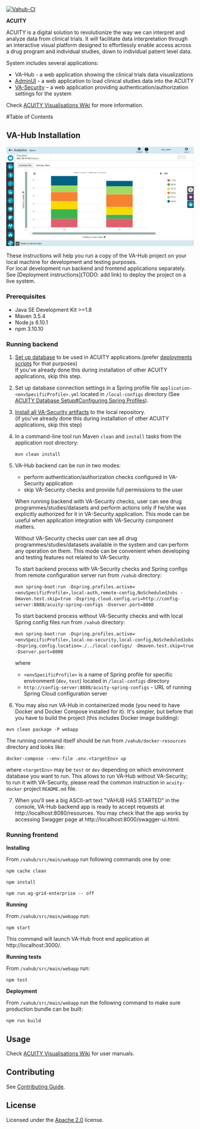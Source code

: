 [![Vahub-CI](https://github.com/digital-ECMT/vahub/actions/workflows/publish-war-artifact.yml/badge.svg)](https://github.com/digital-ECMT/vahub/actions/workflows/publish-war-artifact.yml)

**ACUITY**  

ACUITY is a digital solution to revolutionize the way we can interpret and analyze data from clinical trials. 
It will facilitate data interpretation through an interactive visual platform designed to effortlessly enable access across a drug program and individual studies, down to individual patient level data.  

System includes several applications:  
* VA-Hub - a web application showing the clinical trials data visualizations
* <a href='https://github.com/digital-ECMT/acuity-admin'>AdminUI</a> - a web application to load clinical studies data into the ACUITY
* <a href='https://github.com/digital-ECMT/va-security'>VA-Security</a> – a web application providing authentication/authorization settings for the system

Check <a href='https://github.com/digital-ECMT/acuity-docker/wiki'>ACUITY Visualisations Wiki</a> for more information.

#Table of Contents  

## VA-Hub Installation

![VA-Hub Screenshot](./docs/images/VA-Hub-screenshot.PNG)  

These instructions will help you run a copy of the VA-Hub project on your local machine for development and testing purposes.  
For local development run backend and frontend applications separately. See [Deployment instructions](TODO: add link) to deploy the project on a live system.

### Prerequisites

* Java SE Development Kit >=1.8
* Maven 3.5.4
* Node.js 6.10.1
* npm 3.10.10

### Running backend
1. [Set up database](https://github.com/digital-ECMT/acuity-docker/wiki/Applications-Setup) to be used in ACUITY applications.(prefer [deployments scripts](https://github.com/digital-ECMT/acuity-deployment-scripts) for that purposes)  
    If you've already done this during installation of other ACUITY applications, skip this step.

2. Set up database connection settings in a Spring profile file `application-<envSpecificProfile>.yml` located in `/local-configs` directory (See [ACUITY Database Setup#Configuring Spring Profiles](https://github.com/va-hub/wiki/Database-Setup#configuring-spring-profiles)).

3. <a href='https://github.com/digital-ECMT/va-security'>Install all VA-Security artifacts</a> to the local repository.  
    (if you've already done this during installation of other ACUITY applications, skip this step)

4. In a command-line tool run Maven `clean` and `install` tasks from the application root directory:

    ```
    mvn clean install
    ```

5. VA-Hub backend can be run in two modes:
    * perform authentication/authorization checks configured in VA-Security application
    * skip VA-Security checks and provide full permissions to the user  

    When running backend with VA-Security checks, user can see drug programmes/studies/datasets and perform actions only if he/she was explicitly authorized for it in VA-Security application. This mode can be useful when application integration with VA-Security component matters.  

    Without VA-Security checks user can see all drug programmes/studies/datasets available in the system and can perform any operation on them. This mode can be convenient when developing and testing features not related to VA-Security.  

    To start backend process with VA-Security checks and Spring configs from remote configuration server run from `/vahub` directory:
    ```
    mvn spring-boot:run -Dspring.profiles.active=<envSpecificProfile>,local-auth,remote-config,NoScheduledJobs -Dmaven.test.skip=true -Dspring.cloud.config.uri=http://config-server:8888/acuity-spring-configs -Dserver.port=8000
    ```

    To start backend process without VA-Security checks and with local Spring config files run from `/vahub` directory:
    ```
    mvn spring-boot:run -Dspring.profiles.active=<envSpecificProfile>,local-no-security,local-config,NoScheduledJobs -Dspring.config.location=./../local-configs/ -Dmaven.test.skip=true -Dserver.port=8000
    ```

    where 
    * `<envSpecificProfile>` is a name of Spring profile for specific environment (`dev`, `test`) located in `/local-configs` directory
    * `http://config-server:8888/acuity-spring-configs` - URL of running Spring Cloud configuration server
    
6. You may also run VA-Hub in containerized mode (you need to have Docker and Docker Compose installed for it). It's simpler, but before that you have to build the project (this includes Docker image building):
```shell script
mvn clean package -P webapp 
```
The running command itself should be run from `/vahub/docker-resources` directory and looks like:
```shell script
docker-compose --env-file .env.<targetEnv> up
``` 
where `<targetEnv>` may be `test` or `dev` depending on which environment database you want to run. This allows to run VA-Hub without VA-Security; to run it with VA-Security, please read the common instruction in `acuity-docker` project `README.md` file.

7. When you'll see a big ASCII-art text "VAHUB HAS STARTED" in the console, VA-Hub backend app is ready to accept requests at http://localhost:8080/resources. You may check that the app works by accessing Swagger page at http://localhost:8000/swagger-ui.html.

### Running frontend

**Installing**   

From `/vahub/src/main/webapp` run following commands one by one:

```
npm cache clean
```

```
npm install
```

```
npm run ag-grid-enterprise -- off
```

**Running**  

From `/vahub/src/main/webapp` run:
```
npm start
```
This command will launch VA-Hub front end application at http://localhost:3000/.

**Running tests**  

From `/vahub/src/main/webapp` run:
```
npm test
```

**Deployment**  

From `/vahub/src/main/webapp` run the following command to make sure production bundle can be built:
```
npm run build
```

## Usage
Check <a href='https://github.com/digital-ECMT/acuity-docker/wiki/VAHub-Testing'>ACUITY Visualisations Wiki</a> for user manuals.

## Contributing
See [Contributing Guide](/docs/contributing.md).

## License
Licensed under the [Apache 2.0](http://www.apache.org/licenses/LICENSE-2.0) license.
